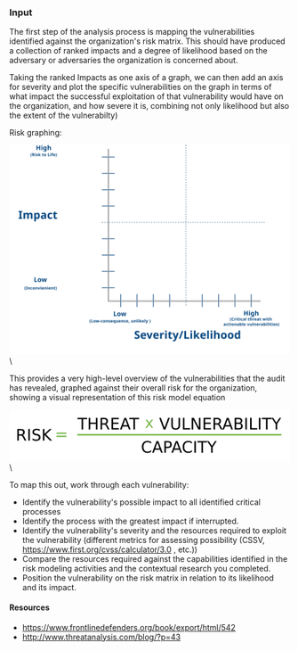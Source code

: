 ### Input

The first step of the analysis process is mapping the vulnerabilities identified against the organization's risk matrix.  This should have produced a collection of ranked impacts and a degree of likelihood based on the adversary or adversaries the organization is concerned about.


Taking the ranked Impacts as one axis of a graph, we can then add an axis for severity and plot the specific vulnerabilities on the graph in terms of what impact the successful exploitation of that vulnerability would have on the organization, and how severe it is, combining not only likelihood but also the extent of the vulnerabilty)

Risk graphing:

![Visualizing Risk](content/images/matrices/impact_vs_severity.svg)\

This provides a very high-level overview of the vulnerabilities that the audit has revealed, graphed against their overall risk for the organization, showing a visual representation of this risk model equation

![Risk Equation](content/images/risk_equation.svg)\

To map this out, work through each vulnerability:

 * Identify the vulnerability's possible impact to all identified critical processes
 * Identify the process with the greatest impact if interrupted.
 * Identify the vulnerability's severity and the resources required to exploit the vulnerability  (different metrics for assessing possibility  (CSSV, https://www.first.org/cvss/calculator/3.0 , etc.))
 * Compare the resources required against the capabilities identified in the risk modeling activities and the contextual research you completed.
 * Position the vulnerability on the risk matrix in relation to its likelihood and its impact.

 

#### Resources
 * https://www.frontlinedefenders.org/book/export/html/542
 * http://www.threatanalysis.com/blog/?p=43
